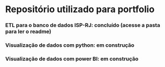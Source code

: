 # Repositório utilizado para portfolio

### ETL para o banco de dados ISP-RJ: concluído (acesse a pasta para ler o readme)
### Visualização de dados com python: em construção
### Visualização de dados com power BI: em construção
